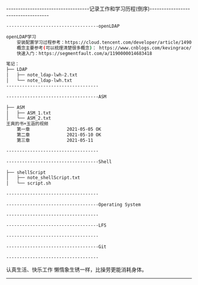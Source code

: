 -----------------------------------记录工作和学习历程(倒序)-----------------------------------

```bash
-----------------------------------openLDAP

openLDAP学习
    安装配置学习过程参考：https://cloud.tencent.com/developer/article/1490857 
    概念主要参考(可以梳理清楚很多概念)： https://www.cnblogs.com/kevingrace/p/5773974.html 
	快速入门：https://segmentfault.com/a/1190000014683418 

笔记：
├── LDAP
│   ├── note_ldap-lwh-2.txt
│   └── note_ldap-lwh.txt
----------------------------------- 
```

```bash
-----------------------------------ASM

├── ASM
│   ├── ASM_1.txt
│   └── ASM_2.txt
王爽的书+玉涵的视频
    第一章              2021-05-05 OK
    第二章              2021-05-10 OK
    第三章              2021-05-11

-----------------------------------
```

```bash
-----------------------------------Shell

├── shellScript
│   ├── note_shellScript.txt
│   └── script.sh

-----------------------------------
```

```
-----------------------------------Operating System

-----------------------------------
```

```bash
-----------------------------------LFS

-----------------------------------
```

```bash
-----------------------------------Git

-----------------------------------
```





认真生活、快乐工作 
懒惰象生锈一样，比操劳更能消耗身体。





--------------------------------------------------------------------------------


